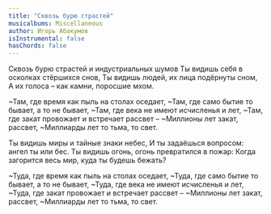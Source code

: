 ```yaml
---
title: "Сквозь бурю страстей"
musicalbums: Miscellaneous
author: Игорь Абакумов
isInstrumental: false
hasChords: false
---
```


Сквозь бурю страстей и индустриальных шумов
Ты видишь себя в осколках стёршихся снов,
Ты видишь людей, их лица подёрнуты сном,
А их голоса – как камни, поросшие мхом.

~Там, где время как пыль на столах оседает,
~Там, где само бытие то бывает, а то не бывает,
~Там, где века не имеют исчисленья и лет,
~Там, где закат провожает и встречает рассвет –
~Миллионы лет закат, рассвет,
~Миллиарды лет то тьма, то свет.

Ты видишь миры и тайные знаки небес,
И ты задаёшься вопросом: ангел ты или бес.
Ты видишь огонь, огонь превратился в пожар:
Когда загорится весь мир, куда ты будешь бежать?

~Туда, где время как пыль на столах оседает,
~Туда, где само бытие то бывает, а то не бывает,
~Туда, где века не имеют исчисленья и лет,
~Туда, где закат провожает и встречает рассвет –
~Миллионы лет закат, рассвет,
~Миллиарды лет то тьма, то свет.

